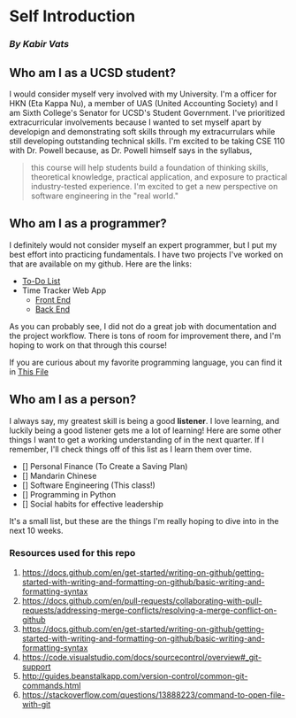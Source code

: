 # Self Introduction
### *By Kabir Vats*
## Who am I as a UCSD student?

I would consider myself very involved with my University. I'm a officer for HKN (Eta Kappa Nu), a member of UAS (United Accounting Society) and I am Sixth College's Senator for UCSD's Student Government. I've prioritized extracurricular involvements because I wanted to set myself apart by developign and demonstrating soft skills through my extracurrulars while still developing outstanding technical skills. I'm excited to be taking CSE 110 with Dr. Powell because, as Dr. Powell himself says in the syllabus,
> this course will help students build a foundation of thinking skills, theoretical knowledge, practical application, and exposure to practical industry-tested experience.
I'm excited to get a new perspective on software engineering in the "real world."

## Who am I as a programmer?

I definitely would not consider myself an expert programmer, but I put my best effort into practicing fundamentals. I have two projects I've worked on that are available on my github. Here are the links:

* [To-Do List](https://github.com/kabir-vats/flow-control)
* Time Tracker Web App
  * [Front End](https://github.com/kabir-vats/TimeTrackerReact)
  * [Back End](https://github.com/kabir-vats/TimeTrackerAPI)

As you can probably see, I did not do a great job with documentation and the project workflow. There is tons of room for improvement there, and I'm hoping to work on that through this course!

If you are curious about my favorite programming language, you can find it in [This File](./README.md)

## Who am I as a person?

I always say, my greatest skill is being a good **listener**. I love learning, and luckily being a good listener gets me a lot of learning! Here are some other things I want to get a working understanding of in the next quarter. If I remember, I'll check things off of this list as I learn them over time.

- [] Personal Finance (To Create a Saving Plan)
- [] Mandarin Chinese
- [] Software Engineering (This class!)
- [] Programming in Python
- [] Social habits for effective leadership

It's a small list, but these are the things I'm really hoping to dive into in the next 10 weeks.

### Resources used for this repo

1. https://docs.github.com/en/get-started/writing-on-github/getting-started-with-writing-and-formatting-on-github/basic-writing-and-formatting-syntax
2. https://docs.github.com/en/pull-requests/collaborating-with-pull-requests/addressing-merge-conflicts/resolving-a-merge-conflict-on-github
3. https://docs.github.com/en/get-started/writing-on-github/getting-started-with-writing-and-formatting-on-github/basic-writing-and-formatting-syntax
4. https://code.visualstudio.com/docs/sourcecontrol/overview#_git-support
5. http://guides.beanstalkapp.com/version-control/common-git-commands.html
6. https://stackoverflow.com/questions/13888223/command-to-open-file-with-git
